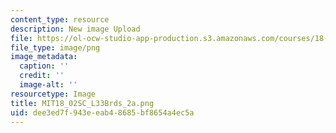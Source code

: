 ```yaml
---
content_type: resource
description: New image Upload
file: https://ol-ocw-studio-app-production.s3.amazonaws.com/courses/18-02sc-multivariable-calculus-fall-2010/dee3ed7f943eeab48685bf8654a4ec5a_MIT18_02SC_L33Brds_2a.png
file_type: image/png
image_metadata:
  caption: ''
  credit: ''
  image-alt: ''
resourcetype: Image
title: MIT18_02SC_L33Brds_2a.png
uid: dee3ed7f-943e-eab4-8685-bf8654a4ec5a
---
```

